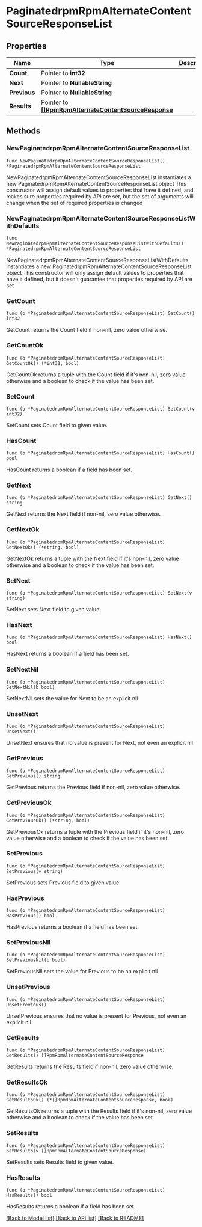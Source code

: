 # PaginatedrpmRpmAlternateContentSourceResponseList

## Properties

Name | Type | Description | Notes
------------ | ------------- | ------------- | -------------
**Count** | Pointer to **int32** |  | [optional] 
**Next** | Pointer to **NullableString** |  | [optional] 
**Previous** | Pointer to **NullableString** |  | [optional] 
**Results** | Pointer to [**[]RpmRpmAlternateContentSourceResponse**](RpmRpmAlternateContentSourceResponse.md) |  | [optional] 

## Methods

### NewPaginatedrpmRpmAlternateContentSourceResponseList

`func NewPaginatedrpmRpmAlternateContentSourceResponseList() *PaginatedrpmRpmAlternateContentSourceResponseList`

NewPaginatedrpmRpmAlternateContentSourceResponseList instantiates a new PaginatedrpmRpmAlternateContentSourceResponseList object
This constructor will assign default values to properties that have it defined,
and makes sure properties required by API are set, but the set of arguments
will change when the set of required properties is changed

### NewPaginatedrpmRpmAlternateContentSourceResponseListWithDefaults

`func NewPaginatedrpmRpmAlternateContentSourceResponseListWithDefaults() *PaginatedrpmRpmAlternateContentSourceResponseList`

NewPaginatedrpmRpmAlternateContentSourceResponseListWithDefaults instantiates a new PaginatedrpmRpmAlternateContentSourceResponseList object
This constructor will only assign default values to properties that have it defined,
but it doesn't guarantee that properties required by API are set

### GetCount

`func (o *PaginatedrpmRpmAlternateContentSourceResponseList) GetCount() int32`

GetCount returns the Count field if non-nil, zero value otherwise.

### GetCountOk

`func (o *PaginatedrpmRpmAlternateContentSourceResponseList) GetCountOk() (*int32, bool)`

GetCountOk returns a tuple with the Count field if it's non-nil, zero value otherwise
and a boolean to check if the value has been set.

### SetCount

`func (o *PaginatedrpmRpmAlternateContentSourceResponseList) SetCount(v int32)`

SetCount sets Count field to given value.

### HasCount

`func (o *PaginatedrpmRpmAlternateContentSourceResponseList) HasCount() bool`

HasCount returns a boolean if a field has been set.

### GetNext

`func (o *PaginatedrpmRpmAlternateContentSourceResponseList) GetNext() string`

GetNext returns the Next field if non-nil, zero value otherwise.

### GetNextOk

`func (o *PaginatedrpmRpmAlternateContentSourceResponseList) GetNextOk() (*string, bool)`

GetNextOk returns a tuple with the Next field if it's non-nil, zero value otherwise
and a boolean to check if the value has been set.

### SetNext

`func (o *PaginatedrpmRpmAlternateContentSourceResponseList) SetNext(v string)`

SetNext sets Next field to given value.

### HasNext

`func (o *PaginatedrpmRpmAlternateContentSourceResponseList) HasNext() bool`

HasNext returns a boolean if a field has been set.

### SetNextNil

`func (o *PaginatedrpmRpmAlternateContentSourceResponseList) SetNextNil(b bool)`

 SetNextNil sets the value for Next to be an explicit nil

### UnsetNext
`func (o *PaginatedrpmRpmAlternateContentSourceResponseList) UnsetNext()`

UnsetNext ensures that no value is present for Next, not even an explicit nil
### GetPrevious

`func (o *PaginatedrpmRpmAlternateContentSourceResponseList) GetPrevious() string`

GetPrevious returns the Previous field if non-nil, zero value otherwise.

### GetPreviousOk

`func (o *PaginatedrpmRpmAlternateContentSourceResponseList) GetPreviousOk() (*string, bool)`

GetPreviousOk returns a tuple with the Previous field if it's non-nil, zero value otherwise
and a boolean to check if the value has been set.

### SetPrevious

`func (o *PaginatedrpmRpmAlternateContentSourceResponseList) SetPrevious(v string)`

SetPrevious sets Previous field to given value.

### HasPrevious

`func (o *PaginatedrpmRpmAlternateContentSourceResponseList) HasPrevious() bool`

HasPrevious returns a boolean if a field has been set.

### SetPreviousNil

`func (o *PaginatedrpmRpmAlternateContentSourceResponseList) SetPreviousNil(b bool)`

 SetPreviousNil sets the value for Previous to be an explicit nil

### UnsetPrevious
`func (o *PaginatedrpmRpmAlternateContentSourceResponseList) UnsetPrevious()`

UnsetPrevious ensures that no value is present for Previous, not even an explicit nil
### GetResults

`func (o *PaginatedrpmRpmAlternateContentSourceResponseList) GetResults() []RpmRpmAlternateContentSourceResponse`

GetResults returns the Results field if non-nil, zero value otherwise.

### GetResultsOk

`func (o *PaginatedrpmRpmAlternateContentSourceResponseList) GetResultsOk() (*[]RpmRpmAlternateContentSourceResponse, bool)`

GetResultsOk returns a tuple with the Results field if it's non-nil, zero value otherwise
and a boolean to check if the value has been set.

### SetResults

`func (o *PaginatedrpmRpmAlternateContentSourceResponseList) SetResults(v []RpmRpmAlternateContentSourceResponse)`

SetResults sets Results field to given value.

### HasResults

`func (o *PaginatedrpmRpmAlternateContentSourceResponseList) HasResults() bool`

HasResults returns a boolean if a field has been set.


[[Back to Model list]](../README.md#documentation-for-models) [[Back to API list]](../README.md#documentation-for-api-endpoints) [[Back to README]](../README.md)


